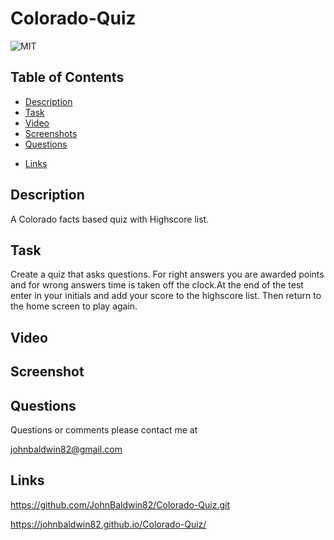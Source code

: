 # Colorado-Quiz

![MIT](https://img.shields.io/badge/License-MIT-yellow.svg)

## Table of Contents

- [Description](#description)
- [Task](#task)
- [Video](#video)
- [Screenshots](#screenshots)
- [Questions](#questions)
* [Links](#links)

## Description

A Colorado facts based quiz with Highscore list.

## Task

Create a quiz that asks questions. For right answers you are awarded
points and for wrong answers time is taken off the clock.At the end
of the test enter in your initials and add your score to the highscore
list. Then return to the home screen to play again.

## Video



## Screenshot



## Questions

Questions or comments please contact me at

johnbaldwin82@gmail.com


## Links

https://github.com/JohnBaldwin82/Colorado-Quiz.git

https://johnbaldwin82.github.io/Colorado-Quiz/


